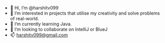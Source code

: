- 👋 Hi, I’m @harshitv099
- 👀 I’m interested in projects that utilise my creativity and solve problems of real-world. 
- 🌱 I’m currently learning Java. 
- 💞️ I’m looking to collaborate on IntelliJ or BlueJ
- 📫 harshitv099@gmail.com

<!---
harshitv099/harshitv099 is a ✨ special ✨ repository because its `README.md` (this file) appears on your GitHub profile.
You can click the Preview link to take a look at your changes.
--->
